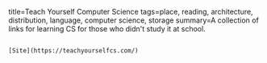 title=Teach Yourself Computer Science
tags=place, reading, architecture, distribution, language, computer science, storage
summary=A collection of links for learning CS for those who didn't study it at school.
~~~~~~

[Site](https://teachyourselfcs.com/)

